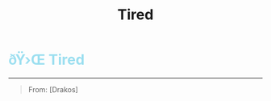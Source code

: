 ﻿---
lang: en-US
title: Tired
prev:
next:
---

# <font color=#9cdff0>ðŸ›Œ <b>Tired</b></font> <Badge text="Harmful" type="tip" vertical="middle"/>
---

> From: [Drakos]
